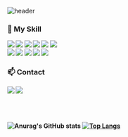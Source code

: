 ![header](https://capsule-render.vercel.app/api?type=waving&color=E3A6AE&height=200&section=header&text=Kim%20Yu%20Na&fontSize=80)

<!--
**U-and-Me/U-and-Me** is a ✨ _special_ ✨ repository because its `README.md` (this file) appears on your GitHub profile.

Here are some ideas to get you started:

- 🔭 I’m currently working on ...
- 🌱 I’m currently learning ...
- 👯 I’m looking to collaborate on ...
- 🤔 I’m looking for help with ...
- 💬 Ask me about ...
- 📫 How to reach me: ...
- 😄 Pronouns: ...
- ⚡ Fun fact: ...
-->
  
<h3 align="left"><b>📖 My Skill<b></h3>

<img src="https://img.shields.io/badge/Java-007396?style=flat-square&logo=java&logoColor=white"/></a>
<img src="https://img.shields.io/badge/C-A8B9CC?style=flat-square&logo=C&logoColor=white"/></a> 
<img src="https://img.shields.io/badge/c++-00599C?style=flat-square&logo=c%2B%2B&logoColor=white"/></a>
<img src="https://img.shields.io/badge/JavaScript-F7DF1E?style=flat-square&logo=JavaScript&logoColor=white"/></a> 
<img src="https://img.shields.io/badge/JSP-777BB4?style=flat-square&logo=Java&logoColor=white"/></a>
<img src="https://img.shields.io/badge/spring-6DB33F?style=flat-square&logo=spring&logoColor=white"> 
<br>
<img src="https://img.shields.io/badge/node.js-339933?style=flat-square&logo=Node.js&logoColor=white"> 
<img src="https://img.shields.io/badge/Android-3DDC84?style=flat-square&logo=Android&logoColor=white"/></a> 
<img src="https://img.shields.io/badge/MySQL-4479A1?style=flat-square&logo=MySQL&logoColor=white"/></a>
<img src="https://img.shields.io/badge/Oracle-F80000?style=flat-square&logo=Oracle&logoColor=white">
<img src="https://img.shields.io/badge/git-F05032?style=flat-square&logo=git&logoColor=white">

<h3 align="left"><b>📫 Contact<b></h3>
<a href="mailto:yunasun0920@gmail.com">
  <img src="https://img.shields.io/badge/Gmail-EA4335?style=flat-square&logo=Gmail&logoColor=white&link=mailto:yunasun0920@gmail.com"/></a>
<a href="https://www.instagram.com/yuna__920">
  <img src="https://img.shields.io/badge/Instagram-E4405F?style=flat-square&logo=Instagram&logoColor=white"&link=https://www.instagram.com/yuna__920"/>
</a>
                                                                                                                                                     
<br><br>
                                                                                                                                                    
![Anurag's GitHub stats](https://github-readme-stats.vercel.app/api?username=U-and-Me&show_icons=true&count_private=true&theme=dracula)
[![Top Langs](https://github-readme-stats.vercel.app/api/top-langs/?username=U-and-Me&langs_count=8&layout=compact&theme=dracula)](https://github.com/anuraghazra/github-readme-stats)
